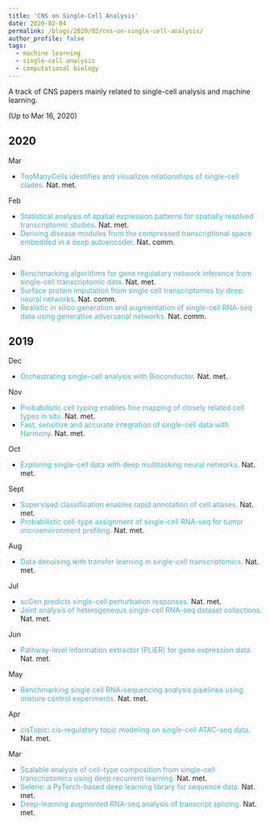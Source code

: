 ```yaml
---
title: 'CNS on Single-Cell Analysis'
date: 2020-02-04
permalink: /blogs/2020/02/cns-on-single-cell-analysis/
author_profile: false
tags:
  - machine learning
  - single-cell analysis
  - computational biology
---
```


A track of CNS papers mainly related to single-cell analysis and machine learning.



(Up to Mar 16, 2020)

## 2020

Mar
- <span style="color:#52adc8">TooManyCells identifies and visualizes relationships of single-cell clades.</span> Nat. met.

Feb
- <span style="color:#52adc8">Statistical analysis of spatial expression patterns for spatially resolved transcriptomic studies.</span> Nat. met.
- <span style="color:#52adc8">Deriving disease modules from the compressed transcriptional space embedded in a deep autoencoder.</span> Nat. comm.

Jan
- <span style="color:#52adc8">Benchmarking algorithms for gene regulatory network inference from single-cell transcriptomic data.</span> Nat. met.
- <span style="color:#52adc8">Surface protein imputation from single cell transcriptomes by deep neural networks.</span> Nat. comm.
- <span style="color:#52adc8">Realistic in silico generation and augmentation of single-cell RNA-seq data using generative adversarial networks.</span> Nat. comm.

## 2019

Dec
- <span style="color:#52adc8">Orchestrating single-cell analysis with Bioconductor.</span> Nat. met.

Nov
- <span style="color:#52adc8">Probabilistic cell typing enables fine mapping of closely related cell types in situ.</span> Nat. met.
- <span style="color:#52adc8">Fast, sensitive and accurate integration of single-cell data with Harmony.</span> Nat. met.

Oct
- <span style="color:#52adc8">Exploring single-cell data with deep multitasking neural networks.</span> Nat. met.

Sept
- <span style="color:#52adc8">Supervised classification enables rapid annotation of cell atlases.</span> Nat. met.
- <span style="color:#52adc8">Probabilistic cell-type assignment of single-cell RNA-seq for tumor microenvironment profiling.</span> Nat. met.

Aug
- <span style="color:#52adc8">Data denoising with transfer learning in single-cell transcriptomics.</span> Nat. met.

Jul
- <span style="color:#52adc8">scGen predicts single-cell perturbation responses.</span> Nat. met.
- <span style="color:#52adc8">Joint analysis of heterogeneous single-cell RNA-seq dataset collections.</span> Nat. met.

Jun
- <span style="color:#52adc8">Pathway-level information extractor (PLIER) for gene expression data.</span> Nat. met.

May
- <span style="color:#52adc8">Benchmarking single cell RNA-sequencing analysis pipelines using mixture control experiments.</span> Nat. met.

Apr
- <span style="color:#52adc8">cisTopic: cis-regulatory topic modeling on single-cell ATAC-seq data.</span> Nat. met.

Mar
- <span style="color:#52adc8">Scalable analysis of cell-type composition from single-cell transcriptomics using deep recurrent learning.</span> Nat. met.
- <span style="color:#52adc8">Selene: a PyTorch-based deep learning library for sequence data.</span> Nat. met.
- <span style="color:#52adc8">Deep-learning augmented RNA-seq analysis of transcript splicing.</span> Nat. met.







